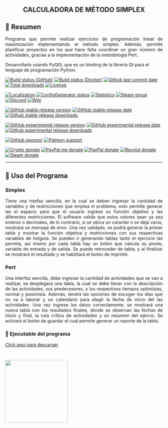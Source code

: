 <h2 align="center">
  CALCULADORA DE MÉTODO SIMPLEX
</h2>

## 📄 Resumen

<p align="justify">
  Programa que permite realizar ejercicios de programación lineal de maximización implementando el método simplex. Además, permite planificar proyectos en los que hace falta coordinar un gran número de actividades, gracias a la implementación de la metodología Pert.
  
  Desarrollado usando PyQt5, que es un binding de la librería Qt para el lenguaje de programación Python.
</p>

</div>

[![Build status (GitHub)](https://img.shields.io/github/workflow/status/JustArchiNET/ArchiSteamFarm/ASF-ci/main?label=GitHub&logo=github&cacheSeconds=600)](https://github.com/JustArchiNET/ArchiSteamFarm/actions?query=workflow%3AASF-ci+branch%3Amain)
[![Build status (Docker)](https://img.shields.io/github/workflow/status/JustArchiNET/ArchiSteamFarm/ASF-docker-publish-main.svg?label=Docker&logo=docker&cacheSeconds=600)](https://hub.docker.com/r/justarchi/archisteamfarm)
[![Github last commit date](https://img.shields.io/github/last-commit/JustArchiNET/ArchiSteamFarm.svg?label=Updated&logo=github&cacheSeconds=600)](https://github.com/JustArchiNET/ArchiSteamFarm/commits)
[![Total downloads](https://img.shields.io/github/downloads/JustArchiNET/ArchiSteamFarm/total.svg?label=Downloads&logo=github&cacheSeconds=600)](https://github.com/JustArchiNET/ArchiSteamFarm/releases)
[![License](https://img.shields.io/github/license/JustArchiNET/ArchiSteamFarm.svg?label=License&logo=apache&cacheSeconds=2592000)](https://github.com/JustArchiNET/ArchiSteamFarm/blob/main/LICENSE.txt)

[![Localization](https://badges.crowdin.net/archisteamfarm/localized.svg)](https://crowdin.com/project/archisteamfarm)
[![ConfigGenerator status](https://img.shields.io/website-up-down-green-red/https/justarchinet.github.io/ASF-WebConfigGenerator.svg?label=ConfigGenerator&logo=html5&cacheSeconds=3600)](https://justarchinet.github.io/ASF-WebConfigGenerator)
[![Statistics](https://img.shields.io/badge/Statistics-online-green.svg?logo=html5)](https://asf.justarchi.net)
[![Steam group](https://img.shields.io/badge/Steam-group-yellowgreen.svg?logo=steam)](https://steamcommunity.com/groups/archiasf)
[![Discord](https://img.shields.io/discord/267292556709068800.svg?color=7289da&label=Discord&logo=discord&logoColor=white&cacheSeconds=3600)](https://discord.gg/hSQgt8j)
[![Wiki](https://img.shields.io/badge/Read-wiki-cc5490.svg?logo=github)](https://github.com/JustArchiNET/ArchiSteamFarm/wiki)

[![GitHub stable release version](https://img.shields.io/github/v/release/JustArchiNET/ArchiSteamFarm.svg?label=Stable&logo=github&cacheSeconds=600)](https://github.com/JustArchiNET/ArchiSteamFarm/releases/latest)
[![GitHub stable release date](https://img.shields.io/github/release-date/JustArchiNET/ArchiSteamFarm.svg?label=Released&logo=github&cacheSeconds=600)](https://github.com/JustArchiNET/ArchiSteamFarm/releases/latest)
[![Github stable release downloads](https://img.shields.io/github/downloads/JustArchiNET/ArchiSteamFarm/latest/total.svg?label=Downloads&logo=github&cacheSeconds=600)](https://github.com/JustArchiNET/ArchiSteamFarm/releases/latest)

[![GitHub experimental release version](https://img.shields.io/github/v/release/JustArchiNET/ArchiSteamFarm?include_prereleases&label=Experimental&logo=github&cacheSeconds=600)](https://github.com/JustArchiNET/ArchiSteamFarm/releases)
[![GitHub experimental release date](https://img.shields.io/github/release-date-pre/JustArchiNET/ArchiSteamFarm.svg?label=Released&logo=github&cacheSeconds=600)](https://github.com/JustArchiNET/ArchiSteamFarm/releases)
[![Github experimental release downloads](https://img.shields.io/github/downloads-pre/JustArchiNET/ArchiSteamFarm/latest/total.svg?label=Downloads&logo=github&cacheSeconds=600)](https://github.com/JustArchiNET/ArchiSteamFarm/releases)

[![GitHub sponsor](https://img.shields.io/badge/GitHub-sponsor-ea4aaa.svg?logo=github-sponsors)](https://github.com/sponsors/JustArchi)
[![Patreon support](https://img.shields.io/badge/Patreon-support-f96854.svg?logo=patreon)](https://www.patreon.com/JustArchi)

[![Crypto donate](https://img.shields.io/badge/Crypto-donate-f7931a.svg?logo=bitcoin)](https://commerce.coinbase.com/checkout/0c23b844-c51b-45f4-9135-8db7c6fcf98e)
[![PayPal.me donate](https://img.shields.io/badge/PayPal.me-donate-00457c.svg?logo=paypal)](https://paypal.me/MikeeUwU?country.x=MX&locale.x=es_XC)
[![PayPal donate](https://img.shields.io/badge/PayPal-donate-00457c.svg?logo=paypal)]([https://www.paypal.com/cgi-bin/webscr?cmd=_s-xclick&hosted_button_id=HD2P2P3WGS5Y4](https://paypal.me/MikeeUwU?country.x=MX&locale.x=es_XC))
[![Revolut donate](https://img.shields.io/badge/Revolut-donate-0075eb.svg?logo=revolut)](https://pay.revolut.com/justarchi)
[![Steam donate](https://img.shields.io/badge/Steam-donate-000000.svg?logo=steam)](https://steamcommunity.com/tradeoffer/new/?partner=46697991&token=0ix2Ruv_)

---
## 📜 Uso del Programa
<h3>Simplex</h3>
<p align="justify">
  Tiene una intefaz sencilla, en la cual se deben ingresar la cantidad de variables y de restricciones que emplea el problema, 
  esto permite generar las el espacio para que el usuario ingrese su función objetivo y las diferentes restricciones. El software valida 
  que estos valores sean ya sea enteros o decimales, de lo contrario, si se ubica un caracter o se deja vacío, mostrará un mensaje de error.
  Una vez validado, se podrá generar la primer tabla y mostrar la función objetiva y restricciones con sus respectivas variables de holgura.
  Se pueden ir generando tablas tanto el ejercicio las permita, así mismo por cada tabla hay un botón que calcula su pivote, variable de entrada y de salida.
  Se puede retroceder de tabla, y al finalizar se mostrará el resultado y se habilitará el botón de imprimir.
</p>

<h3>Pert</h3>
<p align="justify">
  Una interfaz sencilla, debe ingresar la cantidad de actividades que se van a realizar, se desplegará una tabla, la cual se debe llenar con la descripción de las actividades, sus predecesores, y los respectivos tiempos optimistas, normal y pesimista. Además, tendrá las opciones de escoger los días que no va a laborar y un calendario para elegir la fecha de inicio del las actividades.
  Una vez ingrese los datos correctamente, se mostrará una nueva tabla con los resultados finales, donde se observan las fechas de inicio y final, la ruta crítica de actividades y un resumen del ejercio. Se activará el botón de guardar el cual permite generar un reporte de la tabla.
</p>

### 🔨 Ejecutable del programa

[Click aquí para descargar](https://github.com/Mike538/metodo-simplex-python/releases/download/untagged-c57ac8b258d920f57663/Calculadora.Simplex-Pert.exe)

<h1 align="left"><img src="https://i.pinimg.com/originals/5a/93/c2/5a93c26aca8989b11d6c40d953c5cc14.gif" width="200" height="200" /> </h1>
